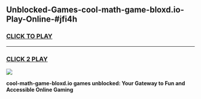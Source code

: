 
## Unblocked-Games-cool-math-game-bloxd.io-Play-Online-#jfi4h
<h3>
<a href="https://premium.freeplayer.one?title=cool-math-game-bloxd.io&ref=27F">CLICK TO PLAY</a></h3>
<hr>

<h3>
<a href="https://premium.freeplayer.one?title=cool-math-game-bloxd.io&ref=27F">CLICK 2 PLAY</a>
  
</h3>

<a href="https://premium.freeplayer.one?title=cool-math-game-bloxd.io&ref=27F"><img src="https://clearcache.store/games.png"></a>


**cool-math-game-bloxd.io games unblocked: Your Gateway to Fun and Accessible Online Gaming**
